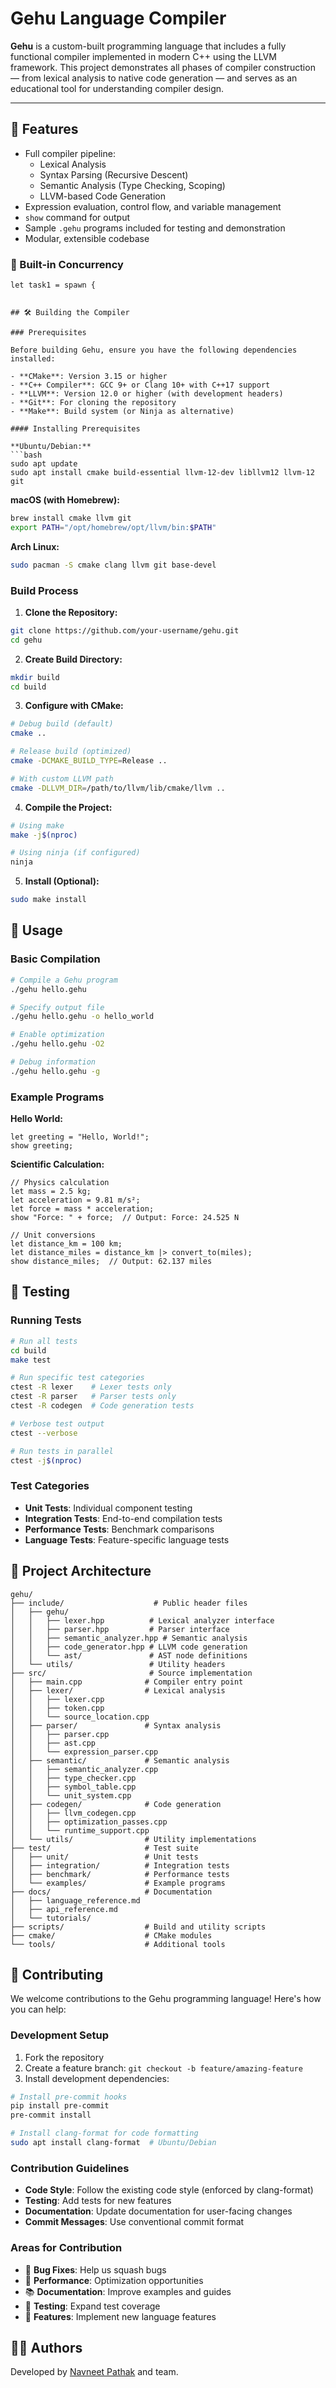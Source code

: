 # Gehu Language Compiler

**Gehu** is a custom-built programming language that includes a fully functional compiler implemented in modern C++ using the LLVM framework. This project demonstrates all phases of compiler construction — from lexical analysis to native code generation — and serves as an educational tool for understanding compiler design.

---

## 📌 Features

- Full compiler pipeline:
  - Lexical Analysis
  - Syntax Parsing (Recursive Descent)
  - Semantic Analysis (Type Checking, Scoping)
  - LLVM-based Code Generation
- Expression evaluation, control flow, and variable management
- `show` command for output
- Sample `.gehu` programs included for testing and demonstration
- Modular, extensible codebase


### 🧵 Built-in Concurrency
```gehu
let task1 = spawn {


## 🛠️ Building the Compiler

### Prerequisites

Before building Gehu, ensure you have the following dependencies installed:

- **CMake**: Version 3.15 or higher
- **C++ Compiler**: GCC 9+ or Clang 10+ with C++17 support
- **LLVM**: Version 12.0 or higher (with development headers)
- **Git**: For cloning the repository
- **Make**: Build system (or Ninja as alternative)

#### Installing Prerequisites

**Ubuntu/Debian:**
```bash
sudo apt update
sudo apt install cmake build-essential llvm-12-dev libllvm12 llvm-12 git
```

**macOS (with Homebrew):**
```bash
brew install cmake llvm git
export PATH="/opt/homebrew/opt/llvm/bin:$PATH"
```

**Arch Linux:**
```bash
sudo pacman -S cmake clang llvm git base-devel
```

### Build Process

1. **Clone the Repository:**
```bash
git clone https://github.com/your-username/gehu.git
cd gehu
```

2. **Create Build Directory:**
```bash
mkdir build
cd build
```

3. **Configure with CMake:**
```bash
# Debug build (default)
cmake ..

# Release build (optimized)
cmake -DCMAKE_BUILD_TYPE=Release ..

# With custom LLVM path
cmake -DLLVM_DIR=/path/to/llvm/lib/cmake/llvm ..
```

4. **Compile the Project:**
```bash
# Using make
make -j$(nproc)

# Using ninja (if configured)
ninja
```

5. **Install (Optional):**
```bash
sudo make install
```


## 🚀 Usage

### Basic Compilation

```bash
# Compile a Gehu program
./gehu hello.gehu

# Specify output file
./gehu hello.gehu -o hello_world

# Enable optimization
./gehu hello.gehu -O2

# Debug information
./gehu hello.gehu -g
```

### Example Programs

**Hello World:**
```gehu
let greeting = "Hello, World!";
show greeting;
```

**Scientific Calculation:**
```gehu
// Physics calculation
let mass = 2.5 kg;
let acceleration = 9.81 m/s²;
let force = mass * acceleration;
show "Force: " + force;  // Output: Force: 24.525 N

// Unit conversions
let distance_km = 100 km;
let distance_miles = distance_km |> convert_to(miles);
show distance_miles;  // Output: 62.137 miles
```



## 🧪 Testing

### Running Tests

```bash
# Run all tests
cd build
make test

# Run specific test categories
ctest -R lexer    # Lexer tests only
ctest -R parser   # Parser tests only
ctest -R codegen  # Code generation tests

# Verbose test output
ctest --verbose

# Run tests in parallel
ctest -j$(nproc)
```

### Test Categories

- **Unit Tests**: Individual component testing
- **Integration Tests**: End-to-end compilation tests
- **Performance Tests**: Benchmark comparisons
- **Language Tests**: Feature-specific language tests

## 📁 Project Architecture

```
gehu/
├── include/                    # Public header files
│   ├── gehu/
│   │   ├── lexer.hpp          # Lexical analyzer interface
│   │   ├── parser.hpp         # Parser interface
│   │   ├── semantic_analyzer.hpp # Semantic analysis
│   │   ├── code_generator.hpp # LLVM code generation
│   │   └── ast/               # AST node definitions
│   └── utils/                 # Utility headers
├── src/                       # Source implementation
│   ├── main.cpp              # Compiler entry point
│   ├── lexer/                # Lexical analysis
│   │   ├── lexer.cpp
│   │   ├── token.cpp
│   │   └── source_location.cpp
│   ├── parser/               # Syntax analysis
│   │   ├── parser.cpp
│   │   ├── ast.cpp
│   │   └── expression_parser.cpp
│   ├── semantic/             # Semantic analysis
│   │   ├── semantic_analyzer.cpp
│   │   ├── type_checker.cpp
│   │   ├── symbol_table.cpp
│   │   └── unit_system.cpp
│   ├── codegen/              # Code generation
│   │   ├── llvm_codegen.cpp
│   │   ├── optimization_passes.cpp
│   │   └── runtime_support.cpp
│   └── utils/                # Utility implementations
├── test/                     # Test suite
│   ├── unit/                 # Unit tests
│   ├── integration/          # Integration tests
│   ├── benchmark/            # Performance tests
│   └── examples/             # Example programs
├── docs/                     # Documentation
│   ├── language_reference.md
│   ├── api_reference.md
│   └── tutorials/
├── scripts/                  # Build and utility scripts
├── cmake/                    # CMake modules
└── tools/                    # Additional tools
```



## 🤝 Contributing

We welcome contributions to the Gehu programming language! Here's how you can help:

### Development Setup

1. Fork the repository
2. Create a feature branch: `git checkout -b feature/amazing-feature`
3. Install development dependencies:
```bash
# Install pre-commit hooks
pip install pre-commit
pre-commit install

# Install clang-format for code formatting
sudo apt install clang-format  # Ubuntu/Debian
```

### Contribution Guidelines

- **Code Style**: Follow the existing code style (enforced by clang-format)
- **Testing**: Add tests for new features
- **Documentation**: Update documentation for user-facing changes
- **Commit Messages**: Use conventional commit format

### Areas for Contribution

- 🐛 **Bug Fixes**: Help us squash bugs
- 🚀 **Performance**: Optimization opportunities
- 📚 **Documentation**: Improve examples and guides
- 🧪 **Testing**: Expand test coverage
- 🌟 **Features**: Implement new language features

## 👨‍💻 Authors

Developed by [Navneet Pathak](https://github.com/navneetpathak1) and team.
